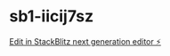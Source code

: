# sb1-iicij7sz

[Edit in StackBlitz next generation editor ⚡️](https://stackblitz.com/~/github.com/Omeruruc/sb1-iicij7sz)